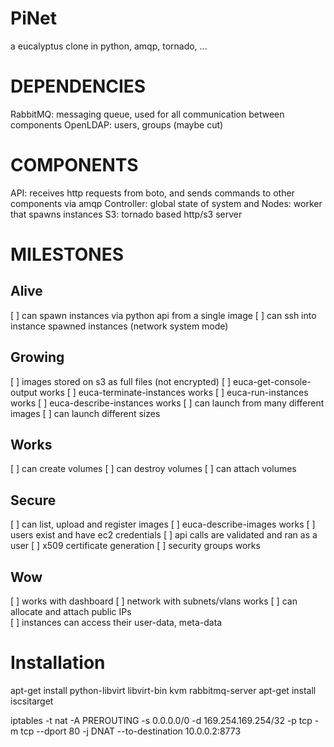 PiNet
=====

a eucalyptus clone in python, amqp, tornado, ...

DEPENDENCIES
============

RabbitMQ: messaging queue, used for all communication between components
OpenLDAP: users, groups (maybe cut)

COMPONENTS
==========

API: receives http requests from boto, and sends commands to other components via amqp
Controller: global state of system and 
Nodes: worker that spawns instances
S3: tornado based http/s3 server

MILESTONES
==========

Alive
-----

  [ ] can spawn instances via python api from a single image
  [ ] can ssh into instance spawned instances (network system mode)

Growing
-------

  [ ] images stored on s3 as full files (not encrypted)
  [ ] euca-get-console-output works
  [ ] euca-terminate-instances works
  [ ] euca-run-instances works
  [ ] euca-describe-instances works
  [ ] can launch from many different images
  [ ] can launch different sizes

Works
-----

  [ ] can create volumes
  [ ] can destroy volumes
  [ ] can attach volumes

Secure
------

  [ ] can list, upload and register images
  [ ] euca-describe-images works
  [ ] users exist and have ec2 credentials
  [ ] api calls are validated and ran as a user
  [ ] x509 certificate generation
  [ ] security groups works

Wow
----

  [ ] works with dashboard
  [ ] network with subnets/vlans works
  [ ] can allocate and attach public IPs   
  [ ] instances can access their user-data, meta-data

Installation
============

  apt-get install python-libvirt libvirt-bin kvm rabbitmq-server
  apt-get install iscsitarget

iptables -t nat -A PREROUTING -s 0.0.0.0/0 -d 169.254.169.254/32 -p tcp -m tcp --dport 80 -j DNAT --to-destination 10.0.0.2:8773
